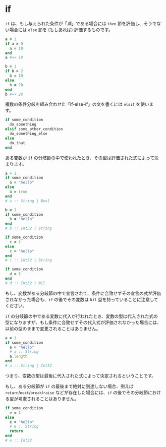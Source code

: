 # if

`if` は、もし与えられた条件が「*真*」である場合には `then` 節を評価し、そうでない場合には `else` 節を (もしあれば) 評価するものです。

```ruby
a = 1
if a > 0
  a = 10
end
a #=> 10

b = 1
if b > 2
  b = 10
else
  b = 20
end
b #=> 20
```

複数の条件分岐を組み合わせた「if-else-if」の文を書くには `elsif` を使います。

```ruby
if some_condition
  do_something
elsif some_other_condition
  do_something_else
else
  do_that
end
```

ある変数が `if` の分岐節の中で使われたとき、その型は評価された式によって決まります。

```ruby
a = 1
if some_condition
  a = "hello"
else
  a = true
end
# a :: String | Bool

b = 1
if some_condition
  b = "hello"
end
# b :: Int32 | String

if some_condition
  c = 1
else
  c = "hello"
end
# c :: Int32 | String

if some_condition
  d = 1
end
# d :: Int32 | Nil
```

もし、変数がある分岐節の中で宣言されて、条件に合致せずその宣言の式が評価されなかった場合も、`if` の後でその変数は `Nil` 型を持っていることに注意してください。

`if` の分岐節の中である変数に代入が行われたとき、変数の型は代入された式の型になりますが、もし条件に合致せずその代入式が評価されなかった場合には、以前の型のままで変更されることはありません。

```ruby
a = 1
if some_condition
  a = "hello"
  # a :: String
  a.length
end
# a :: String | Int32
```

つまり、変数の型は最後に代入された式によって決定されるということです。

もし、ある分岐節が `if` の最後まで絶対に到達しない場合、例えば `return`/`next`/`break`/`raise` などが存在した場合には、`if` の後でその分岐節における型が考慮されることはありません。

```ruby
if some_condition
  e = 1
else
  e = "hello"
  # e :: String
  return
end
# e :: Int32
```

